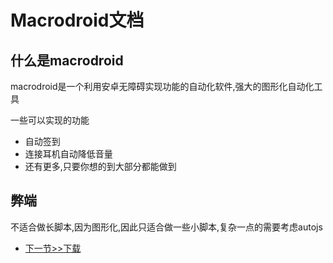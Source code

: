 # Macrodroid文档

## 什么是macrodroid

macrodroid是一个利用安卓无障碍实现功能的自动化软件,强大的图形化自动化工具

一些可以实现的功能

- 自动签到
- 连接耳机自动降低音量
- 还有更多,只要你想的到大部分都能做到

## 弊端
不适合做长脚本,因为图形化,因此只适合做一些小脚本,复杂一点的需要考虑autojs

- [下一节>>下载](1-setout/download)